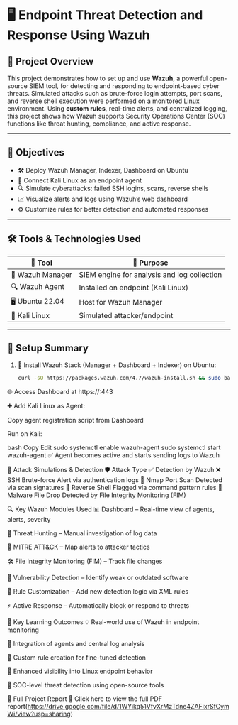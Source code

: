 # 🖥️ Endpoint Threat Detection and Response Using Wazuh

## 📌 Project Overview

This project demonstrates how to set up and use **Wazuh**, a powerful open-source SIEM tool, for detecting and responding to endpoint-based cyber threats. Simulated attacks such as brute-force login attempts, port scans, and reverse shell execution were performed on a monitored Linux environment. Using **custom rules**, real-time alerts, and centralized logging, this project shows how Wazuh supports Security Operations Center (SOC) functions like threat hunting, compliance, and active response.

---

## 🎯 Objectives

- 🛠️ Deploy Wazuh Manager, Indexer, Dashboard on Ubuntu
- 🔗 Connect Kali Linux as an endpoint agent
- 🔍 Simulate cyberattacks: failed SSH logins, scans, reverse shells
- 📈 Visualize alerts and logs using Wazuh’s web dashboard
- ⚙️ Customize rules for better detection and automated responses

---

## 🛠️ Tools & Technologies Used

| 🔧 Tool          | 📝 Purpose                                |
|------------------|--------------------------------------------|
| 🧠 Wazuh Manager  | SIEM engine for analysis and log collection |
| 🔍 Wazuh Agent    | Installed on endpoint (Kali Linux)         |
| 🖥️ Ubuntu 22.04   | Host for Wazuh Manager                     |
| 🐍 Kali Linux     | Simulated attacker/endpoint                |

---

## 🧱 Setup Summary

1. 🧰 Install Wazuh Stack (Manager + Dashboard + Indexer) on Ubuntu:
   ```bash
   curl -sO https://packages.wazuh.com/4.7/wazuh-install.sh && sudo bash ./wazuh-install.sh -a
🌐 Access Dashboard at https://<ubuntu-ip>:443

➕ Add Kali Linux as Agent:

Copy agent registration script from Dashboard

Run on Kali:

bash
Copy
Edit
sudo systemctl enable wazuh-agent
sudo systemctl start wazuh-agent
✅ Agent becomes active and starts sending logs to Wazuh

🚨 Attack Simulations & Detection
🛡️ Attack Type	✅ Detection by Wazuh
❌ SSH Brute-force	Alert via authentication logs
📡 Nmap Port Scan	Detected via scan signatures
🔁 Reverse Shell	Flagged via command pattern rules
💾 Malware File Drop	Detected by File Integrity Monitoring (FIM)

🔍 Key Wazuh Modules Used
📊 Dashboard – Real-time view of agents, alerts, severity

🧠 Threat Hunting – Manual investigation of log data

📌 MITRE ATT&CK – Map alerts to attacker tactics

🛠️ File Integrity Monitoring (FIM) – Track file changes

🔐 Vulnerability Detection – Identify weak or outdated software

🔧 Rule Customization – Add new detection logic via XML rules

⚡ Active Response – Automatically block or respond to threats

🧠 Key Learning Outcomes
💡 Real-world use of Wazuh in endpoint monitoring

🔄 Integration of agents and central log analysis

📑 Custom rule creation for fine-tuned detection

🎯 Enhanced visibility into Linux endpoint behavior

🧰 SOC-level threat detection using open-source tools

📎 Full Project Report
📄 Click here to view the full PDF report(https://drive.google.com/file/d/1WYikq51VfyXrMzTdne4ZAFixrSfCymWi/view?usp=sharing)
